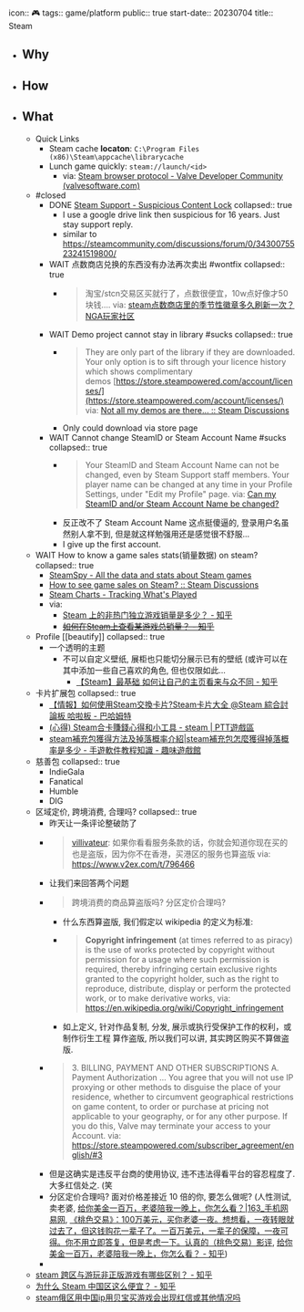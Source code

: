 icon:: 🎮
tags:: game/platform
public:: true
start-date:: 20230704
title:: Steam

- ## Why
- ## How
- ## What
  - Quick Links
    - Steam cache **locaton**: `C:\Program Files (x86)\Steam\appcache\librarycache`
    - Lunch game quickly: `steam://launch/<id>`
      - via: [Steam browser protocol - Valve Developer Community (valvesoftware.com)](https://developer.valvesoftware.com/wiki/Steam_browser_protocol)
  - #closed
    - DONE [Steam Support - Suspicious Content Lock](https://help.steampowered.com/en/wizard/HelpWithSuspiciousContent)
      collapsed:: true
      - I use a google drive link then suspicious for 16 years. Just stay support reply.
      - similar to  https://steamcommunity.com/discussions/forum/0/3430075523241519800/
    - WAIT 点数商店兑换的东西没有办法再次卖出 #wontfix
      collapsed:: true
      - > 淘宝/stcn交易区买就行了，点数很便宜，10w点好像才50块钱.... 
        via: [steam点数商店里的季节性徽章多久刷新一次？ NGA玩家社区](https://ngabbs.com/read.php?tid=29809808&rand=920)
    - WAIT Demo project cannot stay in library #sucks
      collapsed:: true
      - > They are only part of the library if they are downloaded. Your only option is to sift through your licence history which shows complimentary demos [https://store.steampowered.com/account/licenses/](https://store.steampowered.com/account/licenses/)
        via: [Not all my demos are there... :: Steam Discussions](https://steamcommunity.com/discussions/forum/0/2527030866874125245/)
      - Only could download via store page
    - WAIT Cannot change SteamID or Steam Account Name #sucks
      collapsed:: true
      - > Your SteamID and Steam Account Name can not be changed, even by Steam Support staff members. Your player name can be changed at any time in your Profile Settings, under "Edit my Profile" page.
        via: [Can my SteamID and/or Steam Account Name be changed?](https://help.steampowered.com/en/faqs/view/2816-BE67-5B69-0FEC)
      - 反正改不了 Steam Account Name 这点挺傻逼的, 登录用户名虽然别人拿不到, 但是就这样勉强用还是感觉很不舒服...
      - I give up the first account.
  - WAIT How to know a game sales stats(销量数据) on steam?
    collapsed:: true
    - [SteamSpy - All the data and stats about Steam games](https://steamspy.com/)
    - [How to see game sales on Steam? :: Steam Discussions](https://steamcommunity.com/discussions/forum/0/3356799628315182148/)
    - [Steam Charts - Tracking What's Played](https://steamcharts.com/)
    - via:
      - [Steam 上的非热门独立游戏销量是多少？ - 知乎](https://www.zhihu.com/question/23233558)
      - ~~[如何在Steam上查看某游戏总销量？ - 知乎](https://www.zhihu.com/question/385610659)~~
  - Profile [[beautify]]
    collapsed:: true
    - 一个透明的主题
      - 不可以自定义壁纸, 展柜也只能切分展示已有的壁纸 (或许可以在其中添加一些自己喜欢的角色, 但也仅限如此...
        - [【Steam】最基础 如何让自己的主页看来与众不同 - 知乎](https://zhuanlan.zhihu.com/p/193936308)
  - 卡片扩展包
    collapsed:: true
    - [【情報】如何使用Steam交換卡片?Steam卡片大全 @Steam 綜合討論板 哈啦板 - 巴哈姆特](https://forum.gamer.com.tw/C.php?bsn=60599&snA=63)
    - [(心得) Steam合卡賺錢心得和小工具 - steam | PTT遊戲區](https://pttgame.com/steam/M.1592130243.A.9ED.html)
    - [steam補充包獲得方法及掉落概率介紹|steam補充包怎麼獲得掉落概率是多少 - 手遊軟件教程知識 - 趣味遊戲館](https://qwyxg.com/zh-hant/syrjjc/jkve7g.html)
  - 慈善包
    collapsed:: true
    - IndieGala
    - Fanatical
    - Humble
    - DIG
  - 区域定价, 跨境消费, 合理吗?
    collapsed:: true
    - 昨天让一条评论整破防了
    - > [villivateur](https://www.v2ex.com/member/villivateur): 如果你看看服务条款的话，你就会知道你现在买的也是盗版，因为你不在香港，买港区的服务也算盗版 via: https://www.v2ex.com/t/796466
    - 让我们来回答两个问题
    - > 跨境消费的商品算盗版吗? 
      > 分区定价合理吗?
      - 什么东西算盗版, 我们假定以 wikipedia 的定义为标准:
      - > **Copyright infringement** (at times referred to as piracy) is the use of works protected by copyright without permission for a usage where such permission is required, thereby infringing certain exclusive rights granted to the copyright holder, such as the right to reproduce, distribute, display or perform the protected work, or to make derivative works, via: https://en.wikipedia.org/wiki/Copyright_infringement
      - 如上定义, 针对作品复制, 分发, 展示或执行受保护工作的权利，或制作衍生工程 算作盗版, 所以我们可以讲, 其实跨区购买不算做盗版.
    - > 3\. BILLING, PAYMENT AND OTHER SUBSCRIPTIONS
      > A. Payment Authorization
      > ...
      > You agree that you will not use IP proxying or other methods to disguise the place of your residence, whether to circumvent geographical restrictions on game content, to order or purchase at pricing not applicable to your geography, or for any other purpose. If you do this, Valve may terminate your access to your Account. via: https://store.steampowered.com/subscriber_agreement/english/#3
    - 但是这确实是违反平台商的使用协议, 违不违法得看平台的容忍程度了. 大多红信处之. (笑
    - 分区定价合理吗? 面对价格差接近 10 倍的你, 要怎么做呢?
      (人性测试, 卖老婆, [给你美金一百万，老婆陪我一晚上，你怎么看？|163_手机网易网](https://3g.163.com/dy/article/ECNOMG7Q0517DI86.html), [《桃色交易》：100万美元，买你老婆一夜。想想看，一夜转眼就过去了，但这钱购花一辈子了。一百万美元，一辈子的保障，一夜可得。你不用立即答复，但是考虑一下。认真的（桃色交易）影评](https://movie.douban.com/review/3116118/), [给你美金一百万，老婆陪我一晚上，你怎么看？ - 知乎](https://zhuanlan.zhihu.com/p/25860500))
    -
  - [steam 跨区与游玩非正版游戏有哪些区别？ - 知乎](https://www.zhihu.com/question/471974650)
  - [为什么 Steam 中国区这么便宜？ - 知乎](https://www.zhihu.com/question/277905509)
  - [steam俄区用中国ip用贝宝买游戏会出现红信或其他情况吗](https://www.zhihu.com/question/441876380/answer/2291288895)